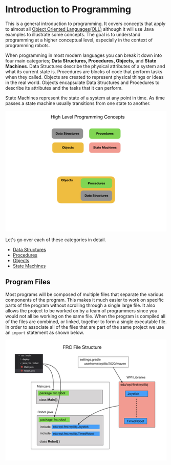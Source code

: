 # Introduction to Programming
This is a general introduction to programming.  It covers concepts that apply to almost all [Object Oriented Languages(OLL)](https://en.wikipedia.org/wiki/Object-oriented_programming) although it will use Java examples to illustrate some concepts.  The goal is to understand programming at a higher conceptual level, especially in the context of programming robots.

When programming in most modern languages you can break it down into four main categories; **Data Structures, Procedures, Objects,** and **State Machines**.  Data Structures describe the physical attributes of a system and what its current state is.  Procedures are blocks of code that perform tasks when they called.  Objects are created to represent physical things or ideas in the real world.  Objects encapsulate Data Structures and Procedures to describe its attributes and the tasks that it can perform.  

State Machines represent the state of a system at any point in time.  As time passes a state machine usually transitions from one state to another.  

![Programming Concepts](../images/FRCProgramming/FRCProgramming.007.jpeg)

Let's go over each of these categories in detail. 

- [Data Structures](dataStructures)
- [Procedures](procedures)
- [Objects](objects)
- [State Machines](stateMachines)

## Program Files
Most programs will be composed of multiple files that separate the various components of the program.  This makes it much easier to work on specific parts of the program without scrolling through a single large file.  It also allows the project to be worked on by a team of programmers since you would not all be working on the same file. When the program is compiled all of the files are combined, or linked, together to form a single executable file.  In order to associate all of the files that are part of the same project we use an `import` statement as shown below. 

![Program Files](../images/FRCProgramming/FRCProgramming.001.jpeg)

<!-- <h3><span style="float:left">
<a href="../index">Home</a></span>
<span style="float:right">
<a href="dataStructures">Next</a></span></h3> -->
<!-- [Home](../index)     [Next](dataStructures) -->
